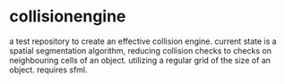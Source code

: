 # collisionengine

a test repository to create an effective collision engine.
current state is a spatial segmentation algorithm, reducing collision checks to checks on neighbouring cells of an object. utilizing a regular grid of the size of an object.
requires sfml.